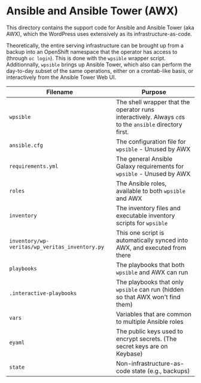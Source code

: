 # Ansible and Ansible Tower (AWX)

This directory contains the support code for Ansible and Ansible Tower
(aka AWX), which the WordPress uses extensively as its
infrastructure-as-code.

Theoretically, the entire serving infrastructure can be brought up
from a backup into an OpenShift namespace that the operator has access
to (through `oc login`). This is done with the `wpsible` wrapper
script. Additionnally, `wpsible` brings up Ansible Tower, which also
can perform the day-to-day subset of the same operations, either on a
crontab-like basis, or interactively from the Ansible Tower Web UI.

| Filename                                       | Purpose                                                                                                |
|------------------------------------------------|--------------------------------------------------------------------------------------------------------|
| `wpsible`                                      | The shell wrapper that the operator runs interactively. Always `cd`s to the `ansible` directory first. |
| `ansible.cfg`                                  | The configuration file for `wpsible` - Unused by AWX                                                   |
| `requirements.yml`                             | The general Ansible Galaxy requirements for `wpsible` - Unused by AWX                                  |
| `roles`                                        | The Ansible roles, available to both `wpsible` and AWX                                                 |
| `inventory`                                    | The inventory files and executable inventory scripts for `wpsible`                                     |
| `inventory/wp-veritas/wp_veritas_inventory.py` | This one script is automatically synced into AWX, and executed from there                              |
| `playbooks`                                    | The playbooks that both `wpsible` and AWX can run                                                      |
| `.interactive-playbooks`                       | The playbooks that only `wpsible` can run (hidden so that AWX won't find them)                         |
| `vars`                                         | Variables that are common to multiple Ansible roles                                                    |
| `eyaml`                                        | The public keys used to encrypt secrets. (The secret keys are on Keybase)                              |
| `state`                                        | Non-infrastructure-as-code state (e.g., backups)                                                       |

